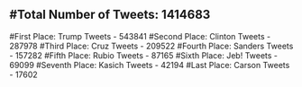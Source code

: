 #Total Number of Tweets: 1414683 
---
#First Place: Trump Tweets - 543841
#Second Place: Clinton Tweets - 287978
#Third Place: Cruz Tweets - 209522
#Fourth Place: Sanders Tweets - 157282
#Fifth Place: Rubio Tweets - 87165
#Sixth Place: Jeb! Tweets - 69099
#Seventh Place: Kasich Tweets - 42194
#Last Place: Carson Tweets - 17602
